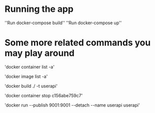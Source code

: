 # Running the app

 ''Run docker-compose build''
 ''Run docker-compose up''

# Some more related commands you may play around

'docker container list -a'

'docker image list -a'

'docker build ./ -t userapi'

'docker container stop c156abe759c7'

'docker run --publish 9001:9001 --detach --name userapi userapi'


